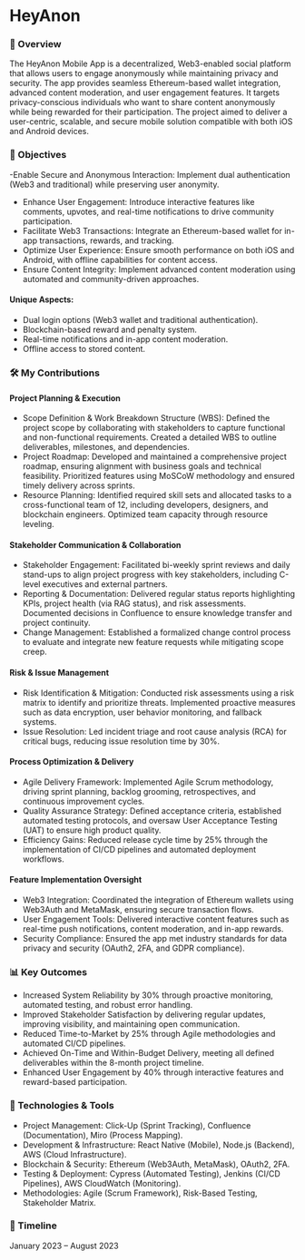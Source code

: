 # HeyAnon

### 📌 Overview
The HeyAnon Mobile App is a decentralized, Web3-enabled social platform that allows users to engage anonymously while maintaining privacy and security. The app provides seamless Ethereum-based wallet integration, advanced content moderation, and user engagement features. It targets privacy-conscious individuals who want to share content anonymously while being rewarded for their participation. The project aimed to deliver a user-centric, scalable, and secure mobile solution compatible with both iOS and Android devices.

### 🎯 Objectives
-Enable Secure and Anonymous Interaction: Implement dual authentication (Web3 and traditional) while preserving user anonymity.
- Enhance User Engagement: Introduce interactive features like comments, upvotes, and real-time notifications to drive community participation.
- Facilitate Web3 Transactions: Integrate an Ethereum-based wallet for in-app transactions, rewards, and tracking.
- Optimize User Experience: Ensure smooth performance on both iOS and Android, with offline capabilities for content access.
- Ensure Content Integrity: Implement advanced content moderation using automated and community-driven approaches.
#### Unique Aspects:
- Dual login options (Web3 wallet and traditional authentication).
- Blockchain-based reward and penalty system.
- Real-time notifications and in-app content moderation.
- Offline access to stored content.

### 🛠️ My Contributions
#### Project Planning & Execution
- Scope Definition & Work Breakdown Structure (WBS): Defined the project scope by collaborating with stakeholders to capture functional and non-functional requirements. Created a detailed WBS to outline deliverables, milestones, and dependencies.
- Project Roadmap: Developed and maintained a comprehensive project roadmap, ensuring alignment with business goals and technical feasibility. Prioritized features using MoSCoW methodology and ensured timely delivery across sprints.
- Resource Planning: Identified required skill sets and allocated tasks to a cross-functional team of 12, including developers, designers, and blockchain engineers. Optimized team capacity through resource leveling.
#### Stakeholder Communication & Collaboration
- Stakeholder Engagement: Facilitated bi-weekly sprint reviews and daily stand-ups to align project progress with key stakeholders, including C-level executives and external partners.
- Reporting & Documentation: Delivered regular status reports highlighting KPIs, project health (via RAG status), and risk assessments. Documented decisions in Confluence to ensure knowledge transfer and project continuity.
- Change Management: Established a formalized change control process to evaluate and integrate new feature requests while mitigating scope creep.
#### Risk & Issue Management
- Risk Identification & Mitigation: Conducted risk assessments using a risk matrix to identify and prioritize threats. Implemented proactive measures such as data encryption, user behavior monitoring, and fallback systems.
- Issue Resolution: Led incident triage and root cause analysis (RCA) for critical bugs, reducing issue resolution time by 30%.
#### Process Optimization & Delivery
- Agile Delivery Framework: Implemented Agile Scrum methodology, driving sprint planning, backlog grooming, retrospectives, and continuous improvement cycles.
- Quality Assurance Strategy: Defined acceptance criteria, established automated testing protocols, and oversaw User Acceptance Testing (UAT) to ensure high product quality.
- Efficiency Gains: Reduced release cycle time by 25% through the implementation of CI/CD pipelines and automated deployment workflows.
#### Feature Implementation Oversight
- Web3 Integration: Coordinated the integration of Ethereum wallets using Web3Auth and MetaMask, ensuring secure transaction flows.
- User Engagement Tools: Delivered interactive content features such as real-time push notifications, content moderation, and in-app rewards.
- Security Compliance: Ensured the app met industry standards for data privacy and security (OAuth2, 2FA, and GDPR compliance).

### 📊 Key Outcomes
- Increased System Reliability by 30% through proactive monitoring, automated testing, and robust error handling.
- Improved Stakeholder Satisfaction by delivering regular updates, improving visibility, and maintaining open communication.
- Reduced Time-to-Market by 25% through Agile methodologies and automated CI/CD pipelines.
- Achieved On-Time and Within-Budget Delivery, meeting all defined deliverables within the 8-month project timeline.
- Enhanced User Engagement by 40% through interactive features and reward-based participation.

### 📁 Technologies & Tools
- Project Management: Click-Up (Sprint Tracking), Confluence (Documentation), Miro (Process Mapping).
- Development & Infrastructure: React Native (Mobile), Node.js (Backend), AWS (Cloud Infrastructure).
- Blockchain & Security: Ethereum (Web3Auth, MetaMask), OAuth2, 2FA.
- Testing & Deployment: Cypress (Automated Testing), Jenkins (CI/CD Pipelines), AWS CloudWatch (Monitoring).
- Methodologies: Agile (Scrum Framework), Risk-Based Testing, Stakeholder Matrix.

### 📅 Timeline
January 2023 – August 2023
